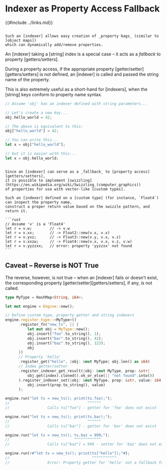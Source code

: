 Indexer as Property Access Fallback
===================================

{{#include ../links.md}}

```admonish tip.side "Tip: Property bag"

Such an [indexer] allows easy creation of _property bags_ (similar to [object maps])
which can dynamically add/remove properties.
```

An [indexer] taking a [string] index is a special case &ndash; it acts as a _fallback_ to property
[getters/setters].

During a property access, if the appropriate property [getter/setter][getters/setters] is not
defined, an [indexer] is called and passed the string name of the property.

This is also extremely useful as a short-hand for [indexers], when the [string] keys conform to
property name syntax.

```rust
// Assume 'obj' has an indexer defined with string parameters...

// Let's create a new key...
obj.hello_world = 42;

// The above is equivalent to this:
obj["hello_world"] = 42;

// You can write this...
let x = obj["hello_world"];

// but it is easier with this...
let x = obj.hello_world;
```

~~~admonish tip.small "Tip: Swizzling"

Since an [indexer] can serve as a _fallback_ to [property access][getters/setters],
it is possible to implement [swizzling](https://en.wikipedia.org/wiki/Swizzling_(computer_graphics))
of properties for use with vector-like [custom types].

Such an [indexer] defined on a [custom type] (for instance, `Float4`) can inspect the property name,
construct a proper return value based on the swizzle pattern, and return it.

```rust
// Assume 'v' is a 'Float4'
let r = v.w;        // -> v.w
let r = v.xx;       // -> Float2::new(v.x, v.x)
let r = v.yxz;      // -> Float3::new(v.y, v.x, v.z)
let r = v.xxzw;     // -> Float4::new(v.x, v.x, v.z, v.w)
let r = v.yyzzxx;   // error: property 'yyzzxx' not found
```
~~~


Caveat &ndash; Reverse is NOT True
----------------------------------

The reverse, however, is not true &ndash; when an [indexer] fails or doesn't exist, the corresponding
property [getter/setter][getters/setters], if any, is not called.

```rust
type MyType = HashMap<String, i64>;

let mut engine = Engine::new();

// Define custom type, property getter and string indexers
engine.register_type::<MyType>()
      .register_fn("new_ts", || {
          let mut obj = MyType::new();
          obj.insert("foo".to_string(), 1);
          obj.insert("bar".to_string(), 42);
          obj.insert("baz".to_string(), 123);
          obj
      })
      // Property 'hello'
      .register_get("hello", |obj: &mut MyType| obj.len() as i64)
      // Index getter/setter
      .register_indexer_get_result(|obj: &mut MyType, prop: &str|
          obj.get(index).cloned().ok_or_else(|| "not found".into())
      ).register_indexer_set(|obj: &mut MyType, prop: &str, value: i64|
          obj.insert(prop.to_string(), value)
      );

engine.run("let ts = new_ts(); print(ts.foo);");
//                                   ^^^^^^
//                 Calls ts["foo"] - getter for 'foo' does not exist

engine.run("let ts = new_ts(); print(ts.bar);");
//                                   ^^^^^^
//                 Calls ts["bar"] - getter for 'bar' does not exist

engine.run("let ts = new_ts(); ts.baz = 999;");
//                             ^^^^^^^^^^^^
//                 Calls ts["baz"] = 999 - setter for 'baz' does not exist

engine.run(r#"let ts = new_ts(); print(ts["hello"]);"#);
//                                     ^^^^^^^^^^^
//                 Error: Property getter for 'hello' not a fallback for indexer
```
